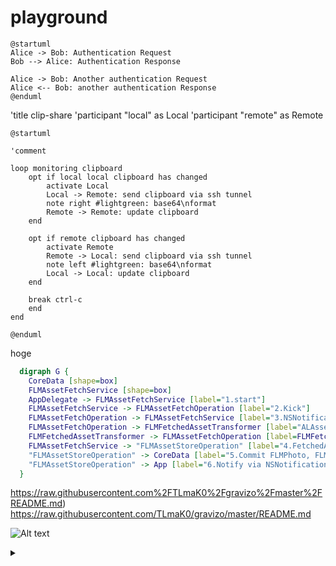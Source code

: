 # playground

```uml
@startuml
Alice -> Bob: Authentication Request
Bob --> Alice: Authentication Response

Alice -> Bob: Another authentication Request
Alice <-- Bob: another authentication Response
@enduml
```

'title clip-share
'participant "local" as Local
'participant "remote" as Remote


```plantuml
@startuml

'comment

loop monitoring clipboard
    opt if local local clipboard has changed
        activate Local
        Local -> Remote: send clipboard via ssh tunnel
        note right #lightgreen: base64\nformat
        Remote -> Remote: update clipboard
    end

    opt if remote clipboard has changed
        activate Remote
        Remote -> Local: send clipboard via ssh tunnel
        note left #lightgreen: base64\nformat
        Local -> Local: update clipboard
    end

    break ctrl-c
    end
end

@enduml
```

hoge

``` dot
  digraph G {
    CoreData [shape=box]
    FLMAssetFetchService [shape=box]
    AppDelegate -> FLMAssetFetchService [label="1.start"]
    FLMAssetFetchService -> FLMAssetFetchOperation [label="2.Kick"]
    FLMAssetFetchOperation -> FLMAssetFetchService [label="3.NSNotification(FetchedAsset)"]
    FLMAssetFetchOperation -> FLMFetchedAssetTransformer [label="ALAsset or PHAsset"]
    FLMFetchedAssetTransformer -> FLMAssetFetchOperation [label=FLMFetchedAsset]
    FLMAssetFetchService -> "FLMAssetStoreOperation" [label="4.FetchedAsset"]
    "FLMAssetStoreOperation" -> CoreData [label="5.Commit FLMPhoto, FLMAlbum"]
    "FLMAssetStoreOperation" -> App [label="6.Notify via NSNotification"]
  }
```

https://raw.githubusercontent.com%2FTLmaK0%2Fgravizo%2Fmaster%2FREADME.md)
https://raw.githubusercontent.com/TLmaK0/gravizo/master/README.md

![Alt text](https://g.gravizo.com/source/custom_mark13?https%3A%2F%2Fraw.githubusercontent.com%2FTLmaK0%2Fgravizo%2Fmaster%2FREADME.md)
<details> 
<summary></summary>
custom_mark13
@startuml;
actor User;
participant "First Class" as A;
participant "Second Class" as B;
participant "Last Class" as C;
User -> A: DoWork;
activate A;
A -> B: Create Request;
activate B;
B -> C: DoWork;
activate C;
C -> B: WorkDone;
destroy C;
B -> A: Request Created;
deactivate B;
A -> User: Done;
deactivate A;
@enduml
custom_mark13
</details>
